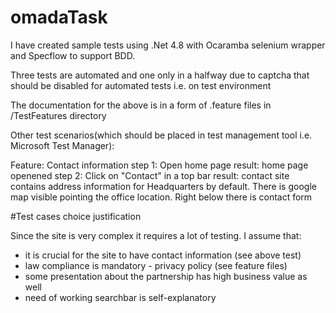 # omadaTask

I have created sample tests using .Net 4.8 with Ocaramba selenium wrapper and Specflow to support BDD.

Three tests are automated and one only in a halfway due to captcha 
that should be disabled for automated tests i.e. on test environment

The documentation for the above is in a form of .feature files in /TestFeatures directory

Other test scenarios(which should be placed in test management tool i.e. Microsoft Test Manager):

Feature: Contact information
 step 1: Open home page						result: home page openened
 step 2: Click on "Contact" in a top bar	result: contact site contains address information for Headquarters by default. There is google map visible pointing the office location. Right below there is contact form

#Test cases choice justification

Since the site is very complex it requires a lot of testing. 
I assume that:
- it is crucial for the site to have contact information (see above test)
- law compliance is mandatory - privacy policy (see feature files)
- some presentation about the partnership has high business value as well
- need of working searchbar is self-explanatory